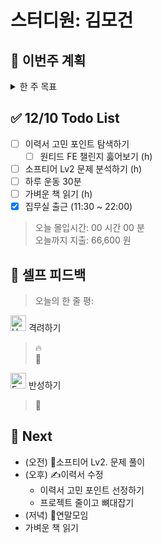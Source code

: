 # 스터디원: 김모건

## 🚀 이번주 계획

<details>
  <summary>한 주 목표</summary>

- (1/3) 지원 제출 (키클롭스, 네이버파이넨셜, 캐치테이블 지원)
- (0/1) 이력서/포트폴리오 재작성 (초안)
- (1/7) Softeer 문제 분석하기
- (0/2) 원티드 FE 챌린지 수강 (17 ~)
- (1/4) 집무실 출퇴근하기
- (1/6) 하루 운동 30분
- (0/2) 커뮤니티 활동: FE Talk 구글밋, 하.방.티
- (0/1) 노트북 수리 😭 (용산역, 9:30)
  > 이번 주 총 지출: 15,600 원

> 평균 달성률 00 %

</details>

## ✅ 12/10 Todo List

- [ ] 이력서 고민 포인트 탐색하기
  - [ ] 원티드 FE 챌린지 훓어보기 (h)
- [ ] 소프티어 Lv2 문제 분석하기 (h)
- [ ] 하루 운동 30분
- [ ] 가벼운 책 읽기 (h)
- [x] 집무실 출근 (11:30 ~ 22:00)

> 오늘 몰입시간: 00 시간 00 분<br>
> 오늘까지 지출: 66,600 원

## 🎉 셀프 피드백

> 오늘의 한 줄 평:

<img src="https://raw.githubusercontent.com/Tarikul-Islam-Anik/Animated-Fluent-Emojis/master/Emojis/Smilies/Hugging%20Face.png" alt="Hugging Face" width="25" height="25"> 격려하기</img>

> 🔥<br>
> 🤗

<img src="https://raw.githubusercontent.com/Tarikul-Islam-Anik/Animated-Fluent-Emojis/master/Emojis/Smilies/Face%20with%20Monocle.png" alt="Face with Monocle" width="25" height="25"> 반성하기</img>

> 🤣<br>

## 🌱 Next

- (오전) 🔢소프티어 Lv2. 문제 풀이
- (오후) ✍이력서 수정 ️
  - 이력서 고민 포인트 선정하기
  - 프로젝트 줄이고 뼈대잡기
- (저녁) 🍺연말모임
- 가벼운 책 읽기
